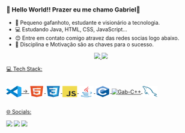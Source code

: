 ### 👋 Hello World!! Prazer eu me chamo Gabriel👾

- 🦗 Pequeno gafanhoto, estudante e visionário a tecnologia.
- 💻 Estudando Java, HTML, CSS, JavaScript...
- 😊 Entre em contato comigo atravez das redes socias logo abaixo.
- 🧠 Disciplina e Motivação são as chaves para o sucesso.

<div align="center">
  <a href="https://github.com/gabrieldossantosmacedo">
  <img height="150em" src="https://github-readme-stats.vercel.app/api?username=gabrieldossantosmacedo&show_icons=true&theme=dark&include_all_commits=true&count_private=true"/>
  <img height="150em" src="https://github-readme-stats.vercel.app/api/top-langs/?username=gabrieldossantosmacedo&layout=compact&langs_count=7&theme=dark"/>
</div>
</div>

💻 Tech Stack:   
<div style="display: inline_block"><br>
  <img align="center" alt="Gab-Visual" height="30" width="40" src="https://raw.githubusercontent.com/devicons/devicon/master/icons/vscode/vscode-original.svg">
  →
  <img align="center" alt="Gab-HTML" height="30" width="40" src="https://raw.githubusercontent.com/devicons/devicon/master/icons/html5/html5-original.svg">
  <img align="center" alt="Gab-CSS" height="30" width="40" src="https://raw.githubusercontent.com/devicons/devicon/master/icons/css3/css3-original.svg">
  <img align="center" alt="Gab-JavaScript" height="30" width="40" src="https://raw.githubusercontent.com/devicons/devicon/master/icons/javascript/javascript-original.svg">
  <img align="center" alt="Gab-Java" height="30" width="40" src="https://raw.githubusercontent.com/devicons/devicon/master/icons/java/java-original.svg">
  <img align="center" alt="Gab-C" height="30" width="40" src="https://raw.githubusercontent.com/devicons/devicon/master/icons/c/c-original.svg">
  <img align="center" alt="Gab-C++" height="30" width="40" src="https://raw.githubusercontent.com/devicons/devicon/master/icons/c++/c++-original.svg">
  <img align="center" alt="Gab-MySql" height="30" width="40" src="https://raw.githubusercontent.com/devicons/devicon/master/icons/mysql/mysql-original.svg">
  
  
  
</div>

##

🌐 Socials:
<div>
  <a href="https://www.instagram.com/bielsm87/" target="_blank"><img src="https://img.shields.io/badge/-Instagram-%23E4405F?style=for-the-badge&logo=instagram&logoColor=white" target="_blank"></a>
  <a href = "mailto:gabrielsantosm973@gmail.com"><img src="https://img.shields.io/badge/-Gmail-%23333?style=for-the-badge&logo=gmail&logoColor=white" target="_blank"></a>
  <a href="https://www.linkedin.com/in/gabriel-dos-santos-macedo-879753243/" target="_blank"><img src="https://img.shields.io/badge/LinkedIn-0077B5?style=for-the-badge&logo=linkedin&logoColor=white" target="_blank"></a> 
</div>
